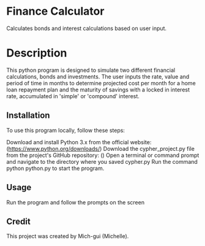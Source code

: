 # Finance Calculator
Calculates bonds and interest calculations based on user input.

# Description
This python program is designed to simulate two different financial calculations, bonds and investments. The user inputs the rate, value and period of time in months to determine projected cost per month for a home loan repayment plan and the maturity of savings with a locked in interest rate, accumulated in 'simple' or 'compound' interest.

## Installation
To use this program locally, follow these steps:

Download and install Python 3.x from the official website: (https://www.python.org/downloads/) Download the cypher_project.py file from the project's GitHub repository: ()  Open a terminal or command prompt and navigate to the directory where you saved cypher.py Run the command python python.py to start the program.

## Usage
Run the program and follow the prompts on the screen 

## Credit
This project was created by Mich-gui (Michelle). 
